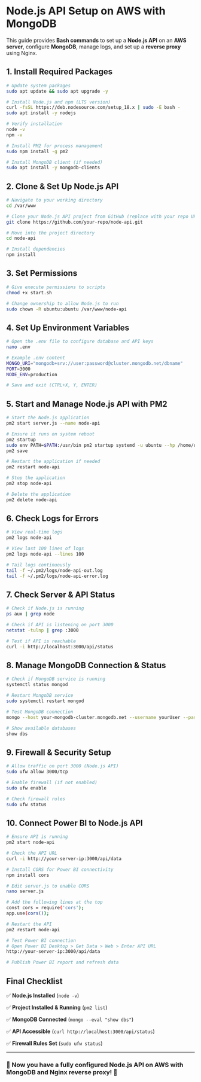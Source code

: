 # Node.js API Setup on AWS with MongoDB

This guide provides **Bash commands** to set up a **Node.js API** on an **AWS server**, configure **MongoDB**, manage logs, and set up a **reverse proxy** using Nginx.

## 1. Install Required Packages
```bash
# Update system packages
sudo apt update && sudo apt upgrade -y  

# Install Node.js and npm (LTS version)
curl -fsSL https://deb.nodesource.com/setup_18.x | sudo -E bash -  
sudo apt install -y nodejs  

# Verify installation
node -v  
npm -v  

# Install PM2 for process management  
sudo npm install -g pm2  

# Install MongoDB client (if needed)
sudo apt install -y mongodb-clients  
```

## 2. Clone & Set Up Node.js API
```bash
# Navigate to your working directory
cd /var/www  

# Clone your Node.js API project from GitHub (replace with your repo URL)
git clone https://github.com/your-repo/node-api.git  

# Move into the project directory
cd node-api  

# Install dependencies
npm install  
```

## 3. Set Permissions
```bash
# Give execute permissions to scripts
chmod +x start.sh  

# Change ownership to allow Node.js to run
sudo chown -R ubuntu:ubuntu /var/www/node-api  
```

## 4. Set Up Environment Variables
```bash
# Open the .env file to configure database and API keys
nano .env  

# Example .env content
MONGO_URI="mongodb+srv://user:password@cluster.mongodb.net/dbname"
PORT=3000
NODE_ENV=production  

# Save and exit (CTRL+X, Y, ENTER)
```

## 5. Start and Manage Node.js API with PM2
```bash
# Start the Node.js application
pm2 start server.js --name node-api  

# Ensure it runs on system reboot
pm2 startup  
sudo env PATH=$PATH:/usr/bin pm2 startup systemd -u ubuntu --hp /home/ubuntu  
pm2 save  

# Restart the application if needed
pm2 restart node-api  

# Stop the application
pm2 stop node-api  

# Delete the application
pm2 delete node-api  
```

## 6. Check Logs for Errors
```bash
# View real-time logs
pm2 logs node-api  

# View last 100 lines of logs
pm2 logs node-api --lines 100  

# Tail logs continuously
tail -f ~/.pm2/logs/node-api-out.log  
tail -f ~/.pm2/logs/node-api-error.log  
```

## 7. Check Server & API Status
```bash
# Check if Node.js is running
ps aux | grep node  

# Check if API is listening on port 3000
netstat -tulnp | grep :3000  

# Test if API is reachable
curl -i http://localhost:3000/api/status  
```

## 8. Manage MongoDB Connection & Status
```bash
# Check if MongoDB service is running
systemctl status mongod  

# Restart MongoDB service
sudo systemctl restart mongod  

# Test MongoDB connection
mongo --host your-mongodb-cluster.mongodb.net --username yourUser --password yourPassword  

# Show available databases
show dbs  
```

## 9. Firewall & Security Setup
```bash
# Allow traffic on port 3000 (Node.js API)
sudo ufw allow 3000/tcp  

# Enable firewall (if not enabled)
sudo ufw enable  

# Check firewall rules
sudo ufw status  
```

## 10. Connect Power BI to Node.js API
```bash
# Ensure API is running
pm2 start node-api  

# Check the API URL
curl -i http://your-server-ip:3000/api/data  

# Install CORS for Power BI connectivity
npm install cors  

# Edit server.js to enable CORS
nano server.js  

# Add the following lines at the top
const cors = require('cors');
app.use(cors());  

# Restart the API
pm2 restart node-api  

# Test Power BI connection
# Open Power BI Desktop > Get Data > Web > Enter API URL
http://your-server-ip:3000/api/data  

# Publish Power BI report and refresh data
``` 


## Final Checklist
✅ **Node.js Installed** (`node -v`)

✅ **Project Installed & Running** (`pm2 list`)

✅ **MongoDB Connected** (`mongo --eval "show dbs"`)

✅ **API Accessible** (`curl http://localhost:3000/api/status`)

✅ **Firewall Rules Set** (`sudo ufw status`)

---
### 🎯 Now you have a fully configured **Node.js API on AWS** with **MongoDB** and **Nginx reverse proxy**! 🚀
